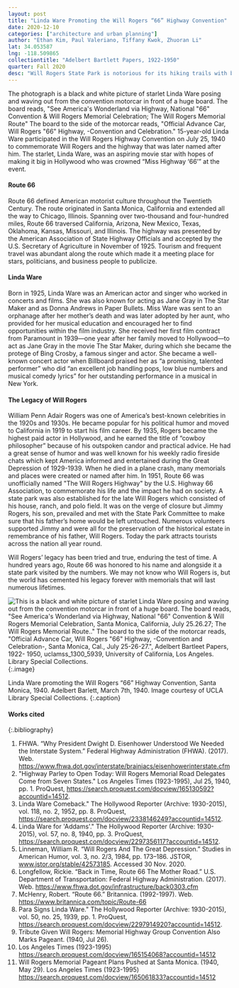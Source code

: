 ```yaml
---
layout: post
title: "Linda Ware Promoting the Will Rogers “66” Highway Convention"
date: 2020-12-10
categories: ["architecture and urban planning"]
author: "Ethan Kim, Paul Valeriano, Tiffany Kwok, Zhuoran Li"
lat: 34.053587
lng: -118.509865
collectiontitle: "Adelbert Bartlett Papers, 1922-1950"
quarter: Fall 2020
desc: "Will Rogers State Park is notorious for its hiking trails with beautiful views of the ocean and the city of downtown LA. Will Rogers State Historic Park is the ranch estate of Will Rogers, the most popular and highest paid actor in Hollywood of the early 1930s. The ranch became the place where Will Rogers could relax with his family and friends, pursuing his favorite pastimes of riding and roping.  Will Roger’s Western Ranch House is on the National Register of Historic Places and contains priceless paintings and lots of western memorabilia."
---
```

The photograph is a black and white picture of starlet Linda Ware posing and waving out from the convention motorcar in front of a huge board. The board reads, "See America's Wonderland via Highway, National "66" Convention & Will Rogers Memorial Celebration; The Will Rogers Memorial Route" The board to the side of the motorcar reads, "Official Advance Car, Will Rogers "66" Highway, -Convention and Celebration." 15-year-old Linda Ware participated in the Will Rogers Highway Convention on July 25, 1940 to commemorate Will Rogers and the highway that was later named after him. The starlet, Linda Ware, was an aspiring movie star with hopes of making it big in Hollywood who was crowned “Miss Highway ‘66’” at the event.

#### Route 66
Route 66 defined American motorist culture throughout the Twentieth Century. The route originated in Santa Monica, California and extended all the way to Chicago, Illinois. Spanning over two-thousand and four-hundred miles, Route 66 traversed California, Arizona, New Mexico, Texas, Oklahoma, Kansas, Missouri, and Illinois. The highway was presented by the American Association of State Highway Officials and accepted by the U.S. Secretary of Agriculture in November of 1925. Tourism and frequent travel was abundant along the route which made it a meeting place for stars, politicians, and business people to publicize. 

#### Linda Ware
Born in 1925, Linda Ware was an American actor and singer who worked in concerts and films. She was also known for acting as Jane Gray in The Star Maker and as Donna Andrews in Paper Bullets. Miss Ware was sent to an orphanage after her mother’s death and was later adopted by her aunt, who provided for her musical education and encouraged her to find opportunities within the film industry. She received her first film contract from Paramount in 1939—one year after her family moved to Hollywood—to act as Jane Gray in the movie The Star Maker, during which she became the protege of Bing Crosby, a famous singer and actor. She became a well-known concert actor when Billboard praised her as “a promising, talented performer” who did “an excellent job handling pops, low blue numbers and musical comedy lyrics” for her outstanding performance in a musical in New York.

#### The Legacy of Will Rogers
William Penn Adair Rogers was one of America’s best-known celebrities in the 1920s and 1930s. He became popular for his political humor and moved to California in 1919 to start his film career. By 1935, Rogers became the highest paid actor in Hollywood, and he earned the title of “cowboy philosopher” because of his outspoken candor and practical advice. He had a great sense of humor and was well known for his weekly radio fireside chats which kept America informed and entertained during the Great Depression of 1929-1939. When he died in a plane crash, many memorials and places were created or named after him. In 1951, Route 66 was unofficially named "The Will Rogers Highway" by the U.S. Highway 66 Association, to commemorate his life and the impact he had on society. A state park was also established for the late Will Rogers which consisted of his house, ranch, and polo field. It was on the verge of closure but Jimmy Rogers, his son, prevailed and met with the State Park Committee to make sure that his father’s home would be left untouched. Numerous volunteers supported Jimmy and were all for the preservation of the historical estate in remembrance of his father, Will Rogers. Today the park attracts tourists across the nation all year round. 

Will Rogers’ legacy has been tried and true, enduring the test of time. A hundred years ago, Route 66 was honored to his name and alongside it a state park visited by the numbers. We may not know who Will Rogers is, but the world has cemented his legacy forever with memorials that will last numerous lifetimes.

![This is a black and white picture of starlet Linda Ware posing and waving out from the convention motorcar in front of a huge board. The board reads, "See America's Wonderland via Highway, National "66" Convention & Will Rogers Memorial Celebration, Santa Monica, California, July 25.26.27; The Will Rogers Memorial Route.." The board to the side of the motorcar reads, "Official Advance Car, Will Rogers "66" Highway, -Convention and Celebration-, Santa Monica, Cal., July 25-26-27.", Adelbert Bartleet Papers, 1922- 1950, uclamss_1300_5939, University of California, Los Angeles. Library Special Collections.](images/uclamss_1300_5939.png)
  {:.image}

Linda Ware promoting the Will Rogers “66” Highway Convention, Santa Monica, 1940. Adelbert Barlett, March 7th, 1940. Image courtesy of UCLA Library Special Collections.
  {:.caption}
  
#### Works cited

{:.bibliography}
1. FHWA. “Why President Dwight D. Eisenhower Understood We Needed the Interstate System.” Federal Highway Administration (FHWA). (2017). Web. 
https://www.fhwa.dot.gov/interstate/brainiacs/eisenhowerinterstate.cfm
2. "Highway Parley to Open Today: Will Rogers Memorial Road Delegates Come from Seven States." Los Angeles Times (1923-1995), Jul 25, 1940, pp. 1. ProQuest, https://search.proquest.com/docview/165130592?accountid=14512.
3. Linda Ware Comeback." The Hollywood Reporter (Archive: 1930-2015), vol. 118, no. 2, 1952, pp. 8. ProQuest, https://search.proquest.com/docview/2338146249?accountid=14512.
4. Linda Ware for 'Addams'." The Hollywood Reporter (Archive: 1930-2015), vol. 57, no. 8, 1940, pp. 3. ProQuest, https://search.proquest.com/docview/2297356117?accountid=14512.
5. Linneman, William R. “Will Rogers And The Great Depression.” Studies in American Humor, vol. 3, no. 2/3, 1984, pp. 173–186. JSTOR, www.jstor.org/stable/42573185. Accessed 30 Nov. 2020.
6. Longfellow, Rickie. “Back in Time, Route 66 The Mother Road.” U.S. Department of Transportation: Federal Highway Administration. (2017). Web. https://www.fhwa.dot.gov/infrastructure/back0303.cfm
7. McHenry, Robert. “Route 66.” Britannica. (1992-1997). Web. https://www.britannica.com/topic/Route-66
8. Para Signs Linda Ware." The Hollywood Reporter (Archive: 1930-2015), vol. 50, no. 25, 1939, pp. 1. ProQuest, https://search.proquest.com/docview/2297914920?accountid=14512.
9. Tribute Given Will Rogers: Memorial Highway Group Convention Also Marks Pageant. (1940, Jul 26). 
10. Los Angeles Times (1923-1995) https://search.proquest.com/docview/165154068?accountid=14512
11. Will Rogers Memorial Pageant Plans Pushed at Santa Monica. (1940, May 29). Los Angeles Times (1923-1995) https://search.proquest.com/docview/165061833?accountid=14512
